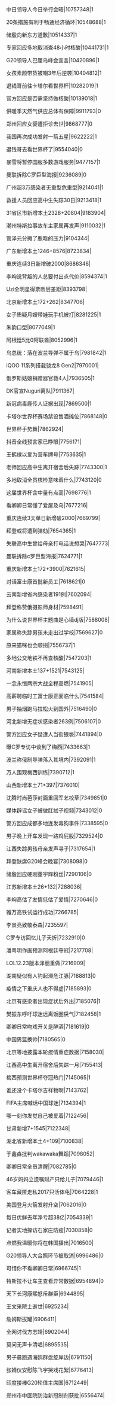 中日领导人今日举行会晤|10757348|1

20条措施有利于畅通经济循环|10548688|1

储殷向新东方道歉|10514337|1

专家回应多地取消查48小时核酸|10441731|1

G20领导人巴厘岛峰会宣言|10420896|1

女孩素颜带货被嘲3年后逆袭|10404812|1

退钱哥前往卡塔尔看世界杯|10282019|1

官方回应是否需坚持做核酸|10139018|1

供暖季天然气供应总体有保障|9911793|0

郑州回应女婴遭拒诊去世|9868777|0

我国再次成功发射一箭五星|9622222|1

退钱哥去看世界杯了|9554040|0

暴雪将暂停国服多数游戏服务|9477157|1

曼联拆除C罗巨型海报|9236089|0

广州超3万感染者无重型危重型|9214041|1

救援人员回应高中生失踪30日|9213418|1

31省区市新增本土2328+20804|9183904|

潮州特斯拉事故车主家属再发声|9110032|1

管泽元分摊了鹿晗的压力|9104344|

广东新增本土1246+8576|8723834|

重庆连续3日新增破2000|8686346|

李峋说背叛的人总要付出点代价|8594374|1

Uzi全明星得票断层差距|8393798|

北京新增本土172+262|8347706|

女子质疑月嫂带娃玩手机被打|8281225|1

朱韵口型|8077049|1

阿根廷5比0阿联酋|8052996|1

乌总统：落在波兰导弹不属于乌|7981842|1

iQOO 11系列搭载骁龙8 Gen2|7970001|

俄罗斯姑娘捐赠器官救4人|7936505|1

DK官宣Nuguri离队|7911367|

新冠病毒鹿传人证据出现|7869500|1

卡塔尔世界杯赛场禁设售酒摊位|7868148|0

世界杯手势舞|7862924|

抖音全线预言家已睁眼|7756171|

王鹤棣以爱为营车牌号|7753635|1

老师回应高中生离开宿舍后失踪|7743300|1

多地取消全员核检意味着什么|7743120|0

这届世界杯含中量有点高|7698776|1

看卿卿日常懂了爱屋及乌|7677216|

重庆连续3天单日新增破2000|7669799|

拜登或将遭到弹劾|7654365|1

失联高中生曾给母亲打电话说想哭|7647773|

曼联拆除c罗巨型海报|7624771|1

重庆新增本土172+3900|7621615|

对话富士康首批新员工|7618621|0

云南新增省内感染者191例|7602094|

拜登称赞俄摄影师身材|7598491|

为什么说世界杯主题曲是心墙dj版|7588008|

家属称失踪男孩未走出过学校|7569627|0

原来猫咪也会顺拐|7556737|1

多地公交地铁不再查核酸|7547203|1

河南新增本土137+1521|7543125|

一念永恒两宗大战全程高燃|7541905|

高薪聘临时工富士康正面临什么|7541584|

男子抽烟跑马拉松火到国外|7516490|0

河北新增无症状感染者263例|7506107|0

警方回应女子疑遭人当街猥亵|7441894|0

曝C罗专访中谈到了梅西|7433663|1

波兰称俄制导弹落入其境内|7392091|1

万人围观梅西训练|7390712|1

山西新增本土71+397|7376010|

沈腾时尚芭莎封面重回军艺校草|7349851|0

媒体辟谣女子被做肛拭子视频|7343012|0

警方回应成都多地连发毒狗事件|7338595|0

男子晚上开车发现一路鸡屁股|7329524|0

江西失踪男孩母亲发声寻子|7317654|1

拜登缺席G20峰会晚宴|7308098|0

储殷回应硬刚董宇辉粉丝|7290106|0

江苏新增本土26+132|7288036|

李峋高估了友情低估了爱情|7270646|0

雅万高铁试运行成功|7266785|

李景亮致敬泰森|7235597|

C罗专访回忆儿子夭折|7232910|0

潘粤明作画预测阿根廷夺冠|7217708|

LOL12.23版本泽丽重做|7216909|

湖南疑似有人钓起濒危江豚|7188813|0

疫情之下重庆人也不得虚|7185893|0

北京有感染者出现症状后外出|7185076|1

樊振东呼吁球迷远离饭圈戾气|7182458|1

卿卿日常吻戏开关是醉酒|7181619|0

中国男篮换帅|7180565|0

北京等地披露本轮疫情重症数据|7158030|

江西高中生离开宿舍后失踪一月|7155413|

梅西预测世界杯夺冠热门|7145065|1

谁还没个卡塔尔吉祥物啊|7143762|

FIFA主席喊话中国球迷|7134394|1

哪一刻你发觉自己被爱着|7122456|

甘肃新增7+1545|7122348|

湖北省新增本土4+109|7100838|

于鑫淼批判wakawaka舞蹈|7098052|

卿卿日常全员清醒|7082785|0

46岁妈妈立遗嘱财产只给儿子|7079446|1

客车藏匿走私2017只活体龟|7064228|1

美国登月火箭发射升空|7062016|0

每日优鲜去年净亏超38亿|7054339|1

记者实地探访石家庄防疫|7030858|0

点燃我温暖你将在韩国播出|7016500|

G20领导人大合照环节被取消|6996486|0

可惜你不看卿卿日常|6966745|1

特斯拉不让车主查看异常数据|6954894|0

天下长河康熙怒斥群臣|6944895|

王文采院士逝世|6925234|

詹姆斯拔罐|6906411|

全网讨伐方志靖|6902044|

莫问无声卡清唱|6895535|

男子晨跑遇海鸥群盘旋岸边|6791150|

张婧仪安慰陈飞宇哭戏花絮|6776413|

印度接棒G20轮值主席国|6712449|

郑州市中医院防治新冠制剂获批|6556474|

